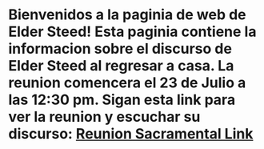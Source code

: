 # Bienvenidos a la paginia de web de Elder Steed! Esta paginia contiene la informacion sobre el discurso de Elder Steed al regresar a casa. La reunion comencera el 23 de Julio a las 12:30 pm. Sigan esta link para ver la reunion y escuchar su discurso: [Reunion Sacramental Link](https://l.messenger.com/l.php?u=https%3A%2F%2Fzoom.us%2Fj%2F96346642953&h=AT3UdNWAfiTyJ2rwVtBpNy2FaOuP2SVXebGuA0Mtd23x3k02cfjj4ImBaMVZoJsGoYfPXGvPoXQY1ohn0-XEYDHoOOg3CF61qsgfz0gHp8J8NzdW4R0Cl1TkYAgA8rqhLXj08w) 
